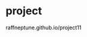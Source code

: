 <h1>project</h1>
<a href="https://raffneptune.github.io/web11/index.php" style="color: black; text-decoration: none;">raffneptune.github.io/project11</a>
